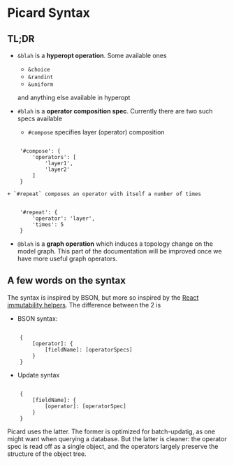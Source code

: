 # Picard Syntax

## TL;DR

- `&blah` is a **hyperopt operation**. Some available ones

    + `&choice`
    + `&randint`
    + `&uniform`

    and anything else available in hyperopt

- `#blah` is a **operator composition spec**. Currently there are two such specs available

    + `#compose` specifies layer (operator) composition

```

    '#compose': {
        'operators': [
            'layer1',
            'layer2'
        ]
    }

```
    + `#repeat` composes an operator with itself a number of times


```

    '#repeat': {
        'operator': 'layer',
        'times': 5
    }

```

- `@blah` is a **graph operation** which induces a topology change on the model graph. This part of the documentation will be improved once we have more useful graph operators.

## A few words on the syntax

The syntax is inspired by BSON, but more so inspired by the [React immutability helpers](https://facebook.github.io/react/docs/update.html). The difference between the 2 is

- BSON syntax:


```

    {
        [operator]: {
            [fieldName]: [operatorSpecs]
        }
    }

```

- Update syntax

```

    {
        [fieldName]: {
            [operator]: [operatorSpec]
        }
    }

```

Picard uses the latter. The former is optimized for batch-updatig, as one might want when querying a database. But the latter is cleaner: the operator spec is read off as a single object, and the operators largely preserve the structure of the object tree.